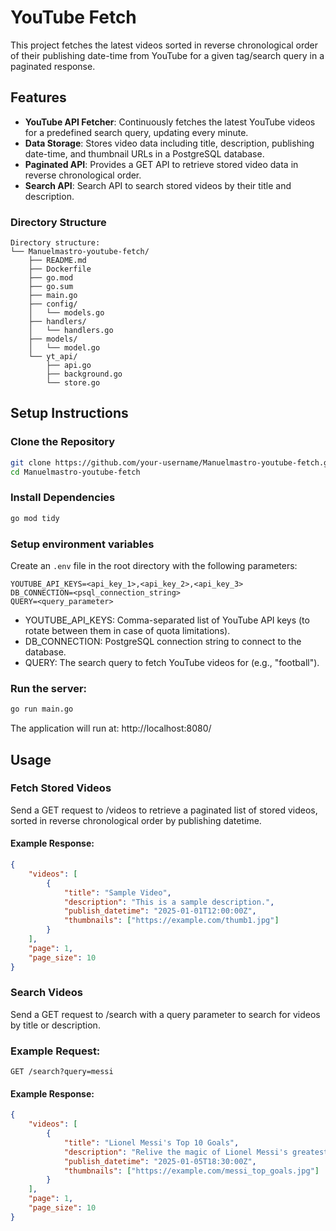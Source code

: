 # YouTube Fetch

This project fetches the latest videos sorted in reverse chronological order of their publishing date-time from YouTube for a given tag/search query in a paginated response.

## Features
- **YouTube API Fetcher**: Continuously fetches the latest YouTube videos for a predefined search query, updating every minute.
- **Data Storage**: Stores video data including title, description, publishing date-time, and thumbnail URLs in a PostgreSQL database.
- **Paginated API**: Provides a GET API to retrieve stored video data in reverse chronological order.
- **Search API**: Search API to search stored videos by their title and description.

### Directory Structure
```tree
Directory structure:
└── Manuelmastro-youtube-fetch/
    ├── README.md
    ├── Dockerfile
    ├── go.mod
    ├── go.sum
    ├── main.go
    ├── config/
    │   └── models.go
    ├── handlers/
    │   └── handlers.go
    ├── models/
    │   └── model.go
    └── yt_api/
        ├── api.go
        ├── background.go
        └── store.go
```


## Setup Instructions

### Clone the Repository

```bash
git clone https://github.com/your-username/Manuelmastro-youtube-fetch.git
cd Manuelmastro-youtube-fetch
```

### Install Dependencies

```bash
go mod tidy
```





### Setup environment variables

Create an `.env` file in the root directory with the following parameters:

```env
YOUTUBE_API_KEYS=<api_key_1>,<api_key_2>,<api_key_3>
DB_CONNECTION=<psql_connection_string>
QUERY=<query_parameter>
```
- YOUTUBE_API_KEYS: Comma-separated list of YouTube API keys (to rotate between them in case of quota limitations).
- DB_CONNECTION: PostgreSQL connection string to connect to the database.
- QUERY: The search query to fetch YouTube videos for (e.g., "football").

### Run the server:

```bash
go run main.go
```
The application will run at: http://localhost:8080/

## Usage
### Fetch Stored Videos
Send a GET request to /videos to retrieve a paginated list of stored videos, sorted in reverse chronological order by publishing datetime.

#### Example Response:
```json
{
    "videos": [
        {
            "title": "Sample Video",
            "description": "This is a sample description.",
            "publish_datetime": "2025-01-01T12:00:00Z",
            "thumbnails": ["https://example.com/thumb1.jpg"]
        }
    ],
    "page": 1,
    "page_size": 10
}
```





### Search Videos
Send a GET request to /search with a query parameter to search for videos by title or description.

### Example Request:
```url
GET /search?query=messi
```
#### Example Response:
```json
{
    "videos": [
        {
            "title": "Lionel Messi's Top 10 Goals",
            "description": "Relive the magic of Lionel Messi's greatest goals of all time.",
            "publish_datetime": "2025-01-05T18:30:00Z",
            "thumbnails": ["https://example.com/messi_top_goals.jpg"]
        }
    ],
    "page": 1,
    "page_size": 10
}
```








